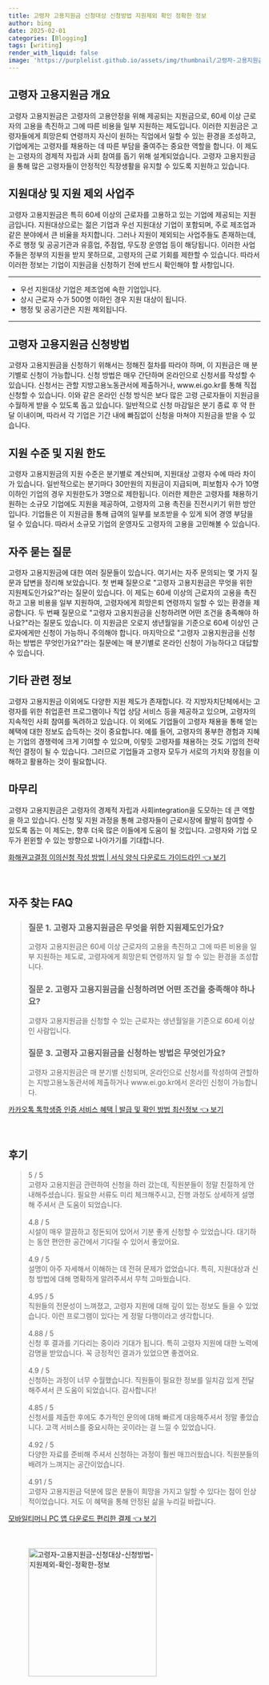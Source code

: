```yaml
---
title: 고령자 고용지원금 신청대상 신청방법 지원제외 확인 정확한 정보
author: bing
date: 2025-02-01
categories: [Blogging]
tags: [writing]
render_with_liquid: false
image: 'https://purplelist.github.io/assets/img/thumbnail/고령자-고용지원금-신청대상-신청방법-지원제외-확인-정확한-정보.webp'
---
```



<h2 id='고령자_고용지원금_개요'>고령자 고용지원금 개요</h2>

<p>고령자 고용지원금은 고령자의 고용안정을 위해 제공되는 지원금으로, 60세 이상 근로자의 고용을 촉진하고 그에 따른 비용을 일부 지원하는 제도입니다. 이러한 지원금은 고령자들에게 희망은퇴 연령까지 자신이 원하는 직업에서 일할 수 있는 환경을 조성하고, 기업에게는 고령자를 채용하는 데 따른 부담을 줄여주는 중요한 역할을 합니다. 이 제도는 고령자의 경제적 자립과 사회 참여를 돕기 위해 설계되었습니다. 고령자 고용지원금을 통해 많은 고령자들이 안정적인 직장생활을 유지할 수 있도록 지원하고 있습니다.</p>

<h2 id='지원대상_및_제외_사업주'>지원대상 및 지원 제외 사업주</h2>

<p>고령자 고용지원금은 특히 60세 이상의 근로자를 고용하고 있는 기업에 제공되는 지원금입니다. 지원대상으로는 젊은 기업과 우선 지원대상 기업이 포함되며, 주로 제조업과 같은 분야에서 큰 비율을 차지합니다. 그러나 지원이 제외되는 사업주들도 존재하는데, 주로 행정 및 공공기관과 유흥업, 주점업, 무도장 운영업 등이 해당됩니다. 이러한 사업주들은 정부의 지원을 받지 못하므로, 고령자의 근로 기회를 제한할 수 있습니다. 따라서 이러한 정보는 기업이 지원금을 신청하기 전에 반드시 확인해야 할 사항입니다.</p>

<hr />

<ul>
    <li>우선 지원대상 기업은 제조업에 속한 기업입니다.</li>
    <li>상시 근로자 수가 500명 이하인 경우 지원 대상이 됩니다.</li>
    <li>행정 및 공공기관은 지원 제외됩니다.</li>
</ul>

<hr />

<h2 id='고령자_고용지원금_신청방법'>고령자 고용지원금 신청방법</h2>

<p>고령자 고용지원금을 신청하기 위해서는 정해진 절차를 따라야 하며, 이 지원금은 매 분기별로 신청이 가능합니다. 신청 방법은 매우 간단하며 온라인으로 신청서를 작성할 수 있습니다. 신청서는 관할 지방고용노동관서에 제출하거나, www.ei.go.kr를 통해 직접 신청할 수 있습니다. 이와 같은 온라인 신청 방식은 보다 많은 고령 근로자들이 지원금을 수월하게 받을 수 있도록 돕고 있습니다. 일반적으로 신청 마감일은 분기 종료 후 약 한 달 이내이며, 따라서 각 기업은 기간 내에 빠짐없이 신청을 마쳐야 지원금을 받을 수 있습니다.</p>

<h2 id='지원수준_및_한도'>지원 수준 및 지원 한도</h2>

<p>고령자 고용지원금의 지원 수준은 분기별로 계산되며, 지원대상 고령자 수에 따라 차이가 있습니다. 일반적으로는 분기마다 30만원의 지원금이 지급되며, 피보험자 수가 10명 이하인 기업의 경우 지원한도가 3명으로 제한됩니다. 이러한 제한은 고령자를 채용하기 원하는 소규모 기업에도 지원을 제공하여, 고령자의 고용 촉진을 진전시키기 위한 방안입니다. 기업들은 이 지원금을 통해 급여의 일부를 보조받을 수 있게 되어 경영 부담을 덜 수 있습니다. 따라서 소규모 기업의 운영자도 고령자의 고용을 고민해볼 수 있습니다.</p>

<h2 id='자주_묻는_질문'>자주 묻는 질문</h2>

<p>고령자 고용지원금에 대한 여러 질문들이 있습니다. 여기서는 자주 문의되는 몇 가지 질문과 답변을 정리해 보았습니다. 첫 번째 질문으로 "고령자 고용지원금은 무엇을 위한 지원제도인가요?"라는 질문이 있습니다. 이 제도는 60세 이상의 근로자의 고용을 촉진하고 고용 비용을 일부 지원하여, 고령자에게 희망은퇴 연령까지 일할 수 있는 환경을 제공합니다. 두 번째 질문으로 "고령자 고용지원금을 신청하려면 어떤 조건을 충족해야 하나요?"라는 질문도 있습니다. 이 지원금은 오로지 생년월일을 기준으로 60세 이상인 근로자에게만 신청이 가능하니 주의해야 합니다. 마지막으로 "고령자 고용지원금을 신청하는 방법은 무엇인가요?"라는 질문에는 매 분기별로 온라인 신청이 가능하다고 대답할 수 있습니다.</p>

<h2 id='기타_관련정보'>기타 관련 정보</h2>

<p>고령자 고용지원금 이외에도 다양한 지원 제도가 존재합니다. 각 지방자치단체에서는 고령자를 위한 취업훈련 프로그램이나 직업 상담 서비스 등을 제공하고 있으며, 고령자의 지속적인 사회 참여를 독려하고 있습니다. 이 외에도 기업들이 고령자 채용을 통해 얻는 혜택에 대한 정보도 습득하는 것이 중요합니다. 예를 들어, 고령자의 풍부한 경험과 지혜는 기업의 경쟁력에 크게 기여할 수 있으며, 이렇듯 고령자를 채용하는 것도 기업의 전략적인 결정이 될 수 있습니다. 그러므로 기업들과 고령자 모두가 서로의 가치와 장점을 이해하고 활용하는 것이 필요합니다.</p>

<h2 id='마무리'>마무리</h2>

<p>고령자 고용지원금은 고령자의 경제적 자립과 사회integration을 도모하는 데 큰 역할을 하고 있습니다. 신청 및 지원 과정을 통해 고령자들이 근로시장에 활발히 참여할 수 있도록 돕는 이 제도는, 향후 더욱 많은 이들에게 도움이 될 것입니다. 고령자와 기업 모두가 윈윈할 수 있는 방향으로 나아가기를 기대합니다.</p>


<p><a class="click-button" title="화해권고결정 이의신청 작성 방법 | 서식 양식 다운로드 가이드라인" href="https://purplelist.github.io/posts/%ED%99%94%ED%95%B4%EA%B6%8C%EA%B3%A0%EA%B2%B0%EC%A0%95-%EC%9D%B4%EC%9D%98%EC%8B%A0%EC%B2%AD-%EC%9E%91%EC%84%B1-%EB%B0%A9%EB%B2%95-%EC%84%9C%EC%8B%9D-%EC%96%91%EC%8B%9D-%EB%8B%A4%EC%9A%B4%EB%A1%9C%EB%93%9C-%EA%B0%80%EC%9D%B4%EB%93%9C%EB%9D%BC%EC%9D%B8/" rel="dofollow">화해권고결정 이의신청 작성 방법 | 서식 양식 다운로드 가이드라인 👈 보기</a></p><br>
<h2 id='자주_찾는_FAQ'>자주 찾는 FAQ</h2>
<div itemscope="" itemtype="https://schema.org/FAQPage"> 
<blockquote> 
<div itemscope="" itemprop="mainEntity" itemtype="https://schema.org/Question"> 
<h3 itemprop="name">질문 1. 고령자 고용지원금은 무엇을 위한 지원제도인가요?</h3> 
<div itemscope="" itemprop="acceptedAnswer" itemtype="https://schema.org/Answer"> 
<span itemprop="text"> 
<p>고령자 고용지원금은 60세 이상 근로자의 고용을 촉진하고 그에 따른 비용을 일부 지원하는 제도로, 고령자에게 희망은퇴 연령까지 일 할 수 있는 환경을 조성합니다.</p> 
</span> 
</div> 
</div> 
<div itemscope="" itemprop="mainEntity" itemtype="https://schema.org/Question"> 
<h3 itemprop="name">질문 2. 고령자 고용지원금을 신청하려면 어떤 조건을 충족해야 하나요?</h3> 
<div itemscope="" itemprop="acceptedAnswer" itemtype="https://schema.org/Answer"> 
<span itemprop="text"> 
<p>고령자 고용지원금을 신청할 수 있는 근로자는 생년월일을 기준으로 60세 이상인 사람입니다.</p> 
</span> 
</div> 
</div> 
<div itemscope="" itemprop="mainEntity" itemtype="https://schema.org/Question"> 
<h3 itemprop="name">질문 3. 고령자 고용지원금을 신청하는 방법은 무엇인가요?</h3> 
<div itemscope="" itemprop="acceptedAnswer" itemtype="https://schema.org/Answer"> 
<span itemprop="text"> 
<p>고령자 고용지원금은 매 분기별 신청되며, 온라인으로 신청서를 작성하여 관할하는 지방고용노동관서에 제출하거나 www.ei.go.kr에서 온라인 신청이 가능합니다.</p> 
</span> 
</div> 
</div> 
</blockquote> 
</div>
<p><a class="click-button" title="카카오톡 톡학생증 인증 서비스 혜택 | 발급 및 확인 방법 최신정보" href="https://purplelist.github.io/posts/%EC%B9%B4%EC%B9%B4%EC%98%A4%ED%86%A1-%ED%86%A1%ED%95%99%EC%83%9D%EC%A6%9D-%EC%9D%B8%EC%A6%9D-%EC%84%9C%EB%B9%84%EC%8A%A4-%ED%98%9C%ED%83%9D-%EB%B0%9C%EA%B8%89-%EB%B0%8F-%ED%99%95%EC%9D%B8-%EB%B0%A9%EB%B2%95-%EC%B5%9C%EC%8B%A0%EC%A0%95%EB%B3%B4/" rel="dofollow">카카오톡 톡학생증 인증 서비스 혜택 | 발급 및 확인 방법 최신정보 👈 보기</a></p><br>
<h2 id='후기'>후기</h2>
<div itemscope itemtype="https://schema.org/Product">
  <blockquote>
  <div itemprop="review" itemscope itemtype="https://schema.org/Review">
      <div itemprop="reviewRating" itemscope itemtype="https://schema.org/Rating"> <span itemprop="ratingValue">5</span> / <span itemprop="bestRating">5</span> </div>
      <span itemprop="reviewBody">고령자 고용지원금 관련하여 신청을 하러 갔는데, 직원분들이 정말 친절하게 안내해주셨습니다. 필요한 서류도 미리 체크해주시고, 진행 과정도 상세하게 설명해 주셔서 큰 도움이 되었습니다.</span>
  </div>
  <br>
  <div itemprop="review" itemscope itemtype="https://schema.org/Review">
      <div itemprop="reviewRating" itemscope itemtype="https://schema.org/Rating"> <span itemprop="ratingValue">4.8</span> / <span itemprop="bestRating">5</span> </div>
      <span itemprop="reviewBody">시설이 매우 깔끔하고 정돈되어 있어서 기분 좋게 신청할 수 있었습니다. 대기하는 동안 편안한 공간에서 기다릴 수 있어서 좋았어요.</span>
  </div>
  <br>
  <div itemprop="review" itemscope itemtype="https://schema.org/Review">
      <div itemprop="reviewRating" itemscope itemtype="https://schema.org/Rating"> <span itemprop="ratingValue">4.9</span> / <span itemprop="bestRating">5</span> </div>
      <span itemprop="reviewBody">설명이 아주 자세해서 이해하는 데 전혀 문제가 없었습니다. 특히, 지원대상과 신청 방법에 대해 명확하게 알려주셔서 무척 고마웠습니다.</span>
  </div>
  <br>
  <div itemprop="review" itemscope itemtype="https://schema.org/Review">
      <div itemprop="reviewRating" itemscope itemtype="https://schema.org/Rating"> <span itemprop="ratingValue">4.95</span> / <span itemprop="bestRating">5</span> </div>
      <span itemprop="reviewBody">직원들의 전문성이 느껴졌고, 고령자 지원에 대해 깊이 있는 정보도 들을 수 있었습니다. 이런 프로그램이 있다는 게 정말 다행이라고 생각합니다.</span>
  </div>
  <br>
  <div itemprop="review" itemscope itemtype="https://schema.org/Review">
      <div itemprop="reviewRating" itemscope itemtype="https://schema.org/Rating"> <span itemprop="ratingValue">4.88</span> / <span itemprop="bestRating">5</span> </div>
      <span itemprop="reviewBody">신청 후 결과를 기다리는 중이라 기대가 됩니다. 특히 고령자 지원에 대한 노력에 감명을 받았습니다. 꼭 긍정적인 결과가 있었으면 좋겠어요.</span>
  </div>
  <br>
  <div itemprop="review" itemscope itemtype="https://schema.org/Review">
      <div itemprop="reviewRating" itemscope itemtype="https://schema.org/Rating"> <span itemprop="ratingValue">4.9</span> / <span itemprop="bestRating">5</span> </div>
      <span itemprop="reviewBody">신청하는 과정이 너무 수월했습니다. 직원들이 필요한 정보를 일치감 있게 전달해주셔서 큰 도움이 되었습니다. 감사합니다!</span>
  </div>
  <br>
  <div itemprop="review" itemscope itemtype="https://schema.org/Review">
      <div itemprop="reviewRating" itemscope itemtype="https://schema.org/Rating"> <span itemprop="ratingValue">4.85</span> / <span itemprop="bestRating">5</span> </div>
      <span itemprop="reviewBody">신청서를 제출한 후에도 추가적인 문의에 대해 빠르게 대응해주셔서 정말 좋았습니다. 고객 서비스를 중요시하는 곳이라는 걸 느낄 수 있었습니다.</span>
  </div>
  <br>
  <div itemprop="review" itemscope itemtype="https://schema.org/Review">
      <div itemprop="reviewRating" itemscope itemtype="https://schema.org/Rating"> <span itemprop="ratingValue">4.92</span> / <span itemprop="bestRating">5</span> </div>
      <span itemprop="reviewBody">다양한 자료를 준비해 주셔서 신청하는 과정이 훨씬 매끄러웠습니다. 직원분들의 배려가 느껴지는 공간이었습니다.</span>
  </div>
  <br>
  <div itemprop="review" itemscope itemtype="https://schema.org/Review">
      <div itemprop="reviewRating" itemscope itemtype="https://schema.org/Rating"> <span itemprop="ratingValue">4.91</span> / <span itemprop="bestRating">5</span> </div>
      <span itemprop="reviewBody">고령자 고용지원금 덕분에 많은 분들이 희망을 가지고 일할 수 있다는 점이 인상적이었습니다. 저도 이 혜택을 통해 안정된 삶을 누리길 바랍니다.</span>
  </div>
  </blockquote>
</div>
<p><a class="click-button" title="모바일티머니 PC 앱 다운로드 편리한 결제" href="https://purplelist.github.io/posts/%EB%AA%A8%EB%B0%94%EC%9D%BC%ED%8B%B0%EB%A8%B8%EB%8B%88-PC-%EC%95%B1-%EB%8B%A4%EC%9A%B4%EB%A1%9C%EB%93%9C-%ED%8E%B8%EB%A6%AC%ED%95%9C-%EA%B2%B0%EC%A0%9C/" rel="dofollow">모바일티머니 PC 앱 다운로드 편리한 결제 👈 보기</a></p><br>
<figure class="image"><img src="https://purplelist.github.io/assets/img/thumbnail/고령자-고용지원금-신청대상-신청방법-지원제외-확인-정확한-정보.webp" alt="고령자-고용지원금-신청대상-신청방법-지원제외-확인-정확한-정보" width="256" height="256"></figure>